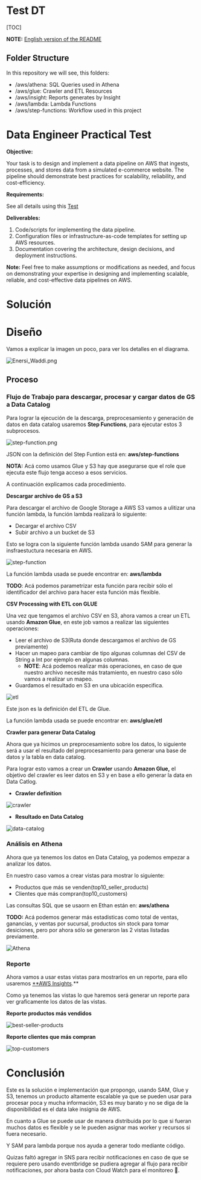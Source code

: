 # Test DT

[TOC]

**NOTE:** [English version of the README](README.en.md)

## Folder Structure
In this repository we will see, this folders:

- /aws/athena: SQL Queries used in Athena
- /aws/glue: Crawler and ETL Resources
- /aws/insight: Reports generates by Insight
- /aws/lambda: Lambda Functions
- /aws/step-functions: Workflow used in this project

# Data Engineer Practical Test

**Objective:**

Your task is to design and implement a data pipeline on AWS that ingests, processes, and stores data from a simulated e-commerce website. The pipeline should demonstrate best practices for scalability, reliability, and cost-efficiency.

**Requirements:**

See all details using this [Test](https://www.notion.so/okboyapp/Data-Engineer-Practical-Test-d65193310d3b49639fb3582473023151?pvs=4)

**Deliverables:**

1. Code/scripts for implementing the data pipeline.
2. Configuration files or infrastructure-as-code templates for setting up AWS resources.
3. Documentation covering the architecture, design decisions, and deployment instructions.

**Note:** Feel free to make assumptions or modifications as needed, and focus on demonstrating your expertise in designing and implementing scalable, reliable, and cost-effective data pipelines on AWS.

# Solución

# Diseño

Vamos a explicar la imagen  un poco, para ver los detalles en el diagrama.

![Enersi_Waddi.png](imgs/Enersi_Waddi.png)

## Proceso

### Flujo de Trabajo para descargar, procesar y cargar datos de GS a Data Catalog

Para lograr la ejecución de la descarga, preprocesamiento y generación de datos en data catalog usaremos **Step Functions**, para ejecutar estos 3 subprocesos.

![step-function.png](imgs/step-function.png)

JSON con la definición del Step Funtion está en: **aws/step-functions**

**NOTA:** Acá como usamos Glue y S3 hay que asegurarse que el role que ejecuta este flujo tenga acceso a esos servicios.

A continuación explicamos cada procedimiento.

**Descargar archivo de GS a S3** 

Para descargar el archivo de Google Storage a AWS S3 vamos a ulitizar una función lambda, la función lambda realizará lo siguiente:

- Decargar el archivo CSV
- Subir archivo a un bucket de S3

Esto se logra con la siguiente función lambda usando SAM para generar la insfraestuctura necesaria en AWS.

![step-function](imgs/step-function.png)

La función lambda usada se puede encontrar en: **aws/lambda**

**TODO**: Acá podemos parametrizar esta función para recibir sólo el identificador del archivo para hacer esta función más flexible.

**CSV Processing with ETL con GLUE**

Una vez que tengamos el archivo CSV en S3, ahora vamos a crear un ETL usando **Amazon Glue**, en este job vamos a realizar las siguientes operaciones:

- Leer el archivo de S3(Ruta donde descargamos el archivo de GS previamente)
- Hacer un mapeo para cambiar de tipo algunas columnas del CSV de String a Int por ejemplo en algunas columnas.
    - **NOTE**: Acá podemos realizar más operaciones, en caso de que nuestro archivo necesite más tratamiento, en nuestro caso sólo vamos a realizar un mapeo.
- Guardamos el resultado en S3 en una ubicación especifica.

![etl](aws/etl.png)

Este json es la definición del ETL de Glue.

La función lambda usada se puede encontrar en: **aws/glue/etl**

**Crawler para generar Data Catalog**

Ahora que ya hicimos un preprocesamiento sobre los datos, lo siguiente será a usar el resultado del preprocesamiento para generar una base de datos y la tabla en data catalog.

Para lograr esto vamos a crear un **Crawler** usando **Amazon Glue,** el objetivo del crawler es leer datos en S3 y en base a ello generar la data en Data Catlog.

- **Crawler definition**

![crawler](imgs/crawler.png)

- **Resultado en Data Catalog**

![data-catalog](imgs/data-catalog.png)

### Análisis en Athena

Ahora que ya tenemos los datos en Data Catalog, ya podemos empezar a analizar los datos.

En nuestro caso vamos a crear vistas para mostrar lo siguiente:

- Productos que más se venden(top10_seller_products)
- Clientes que más compran(top10_customers)

Las consultas SQL que se usaorn en Ethan están en: **aws/athena**

**TODO:** Acá podemos generar más estadisticas como total de ventas, ganancias, y ventas por sucursal, productos sin stock para tomar desiciones, pero por ahora sólo se generaron las 2 vistas listadas previamente.

![Athena](imgs/athena.png)

### **Reporte**

Ahora vamos a usar estas vistas para mostrarlos en un reporte, para ello usaremos [**AWS Insights](https://aws.amazon.com/blogs/aws-insights/).**

Como ya tenemos las vistas lo que haremos será generar un reporte para ver graficamente los datos de las vistas.

**Reporte productos más vendidos**

![best-seller-products](imgs/best-seller-products.png)

**Reporte clientes que más compran**

![top-customers](imgs/top-customers.png)


# **Conclusión**

Este es la solución e implementación que propongo, usando SAM, Glue y S3, tenemos un producto altamente escalable ya que se pueden usar para procesar poca y mucha información, S3 es muy barato y no se diga de la disponibilidad es el data lake insignia de AWS.

En cuanto a Glue se puede usar de manera distribuida por lo que si fueran muchos datos es flexible y se le pueden asignar mas worker y recursos si fuera necesario.

Y SAM para lambda porque nos ayuda a generar todo mediante código.

Quizas faltó agregar in SNS para recibir notificaciones en caso de que se requiere pero usando eventbridge se pudiera agregar al flujo para recibir notificaciones, por ahora basta con Cloud Watch para el monitoreo 🙂.